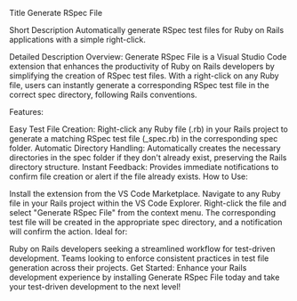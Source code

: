Title
Generate RSpec File

Short Description
Automatically generate RSpec test files for Ruby on Rails applications with a simple right-click.

Detailed Description
Overview:
Generate RSpec File is a Visual Studio Code extension that enhances the productivity of Ruby on Rails developers by simplifying the creation of RSpec test files. With a right-click on any Ruby file, users can instantly generate a corresponding RSpec test file in the correct spec directory, following Rails conventions.

Features:

Easy Test File Creation: Right-click any Ruby file (.rb) in your Rails project to generate a matching RSpec test file (_spec.rb) in the corresponding spec folder.
Automatic Directory Handling: Automatically creates the necessary directories in the spec folder if they don't already exist, preserving the Rails directory structure.
Instant Feedback: Provides immediate notifications to confirm file creation or alert if the file already exists.
How to Use:

Install the extension from the VS Code Marketplace.
Navigate to any Ruby file in your Rails project within the VS Code Explorer.
Right-click the file and select "Generate RSpec File" from the context menu.
The corresponding test file will be created in the appropriate spec directory, and a notification will confirm the action.
Ideal for:

Ruby on Rails developers seeking a streamlined workflow for test-driven development.
Teams looking to enforce consistent practices in test file generation across their projects.
Get Started:
Enhance your Rails development experience by installing Generate RSpec File today and take your test-driven development to the next level!